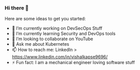### Hi there 👋

Here are some ideas to get you started:

- 🔭 I’m currently working on DevSecOps Stuff
- 🌱 I’m currently learning Security and DevOps tools
- 👯 I’m looking to collaborate on YouTube
- 💬 Ask me about Kubernetes
- 📫 How to reach me: LinkedIn > https://www.linkedin.com/in/vishalkapse9696/
- ⚡ Fun fact: I am a mechanical engineer loving software stuff 
